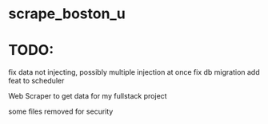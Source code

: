 # scrape_boston_u

# TODO:
fix data not injecting, possibly multiple injection at once
fix db migration
add feat to scheduler

Web Scraper to get data for my fullstack project

some files removed for security
